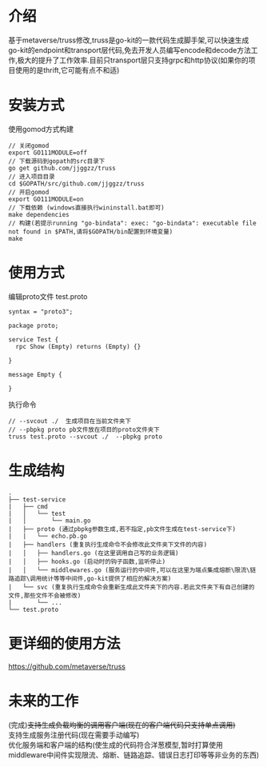 # 介绍
基于metaverse/truss修改,truss是go-kit的一款代码生成脚手架,可以快速生成go-kit的endpoint和transport层代码,免去开发人员编写encode和decode方法工作,极大的提升了工作效率.目前只transport层只支持grpc和http协议(如果你的项目使用的是thrift,它可能有点不和适)

# 安装方式
使用gomod方式构建
```
// 关闭gomod
export GO111MODULE=off
// 下载源码到gopath的src目录下
go get github.com/jjggzz/truss
// 进入项目目录
cd $GOPATH/src/github.com/jjggzz/truss
// 开启gomod
export GO111MODULE=on
// 下载依赖 (windows直接执行wininstall.bat即可)
make dependencies
// 构建(若提示running "go-bindata": exec: "go-bindata": executable file not found in $PATH,请将$GOPATH/bin配置到环境变量)
make
```
# 使用方式
编辑proto文件 test.proto
```
syntax = "proto3";

package proto;

service Test {
  rpc Show (Empty) returns (Empty) {}

}

message Empty {

}
```
执行命令
```
// --svcout ./  生成项目在当前文件夹下
// --pbpkg proto pb文件放在项目的proto文件夹下
truss test.proto --svcout ./  --pbpkg proto
```
# 生成结构
```
.
├── test-service
|   ├── cmd 
|   │   └── test
|   │       └── main.go
|   ├── proto (通过pbpkg参数生成,若不指定,pb文件生成在test-service下)
|   |   └── echo.pb.go
|   ├── handlers (重复执行生成命令不会修改此文件夹下文件的内容)
|   │   ├── handlers.go (在这里调用自己写的业务逻辑)
|   │   ├── hooks.go (启动时的钩子函数,监听停止)
|   │   └── middlewares.go (服务运行的中间件,可以在这里为端点集成熔断\限流\链路追踪\调用统计等等中间件,go-kit提供了相应的解决方案)
|   └── svc (重复执行生成命令会重新生成此文件夹下的内容.若此文件夹下有自己创建的文件,那些文件不会被修改)
|       └── ...
└── test.proto
```
# 更详细的使用方法
https://github.com/metaverse/truss
# 未来的工作
(完成)~~支持生成负载均衡的调用客户端(现在的客户端代码只支持单点调用)~~\
支持生成服务注册代码(现在需要手动编写)\
优化服务端和客户端的结构(使生成的代码符合洋葱模型,暂时打算使用middleware中间件实现限流、熔断、链路追踪、错误日志打印等等非业务的东西)
